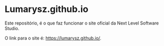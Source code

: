 # Lumarysz.github.io
Este repositório, é o que faz funcionar o site oficial da Next Level Software Studio.

O link para o site é: https://lumarysz.github.io/.
